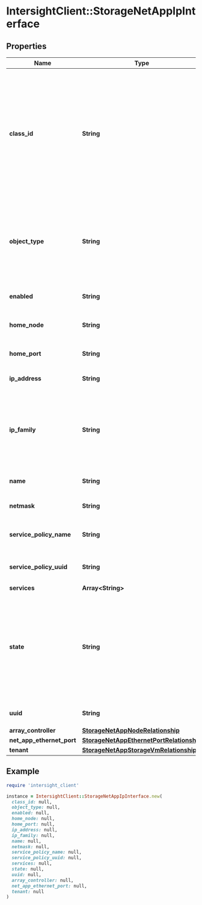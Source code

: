 # IntersightClient::StorageNetAppIpInterface

## Properties

| Name | Type | Description | Notes |
| ---- | ---- | ----------- | ----- |
| **class_id** | **String** | The fully-qualified name of the instantiated, concrete type. This property is used as a discriminator to identify the type of the payload when marshaling and unmarshaling data. | [default to &#39;storage.NetAppIpInterface&#39;] |
| **object_type** | **String** | The fully-qualified name of the instantiated, concrete type. The value should be the same as the &#39;ClassId&#39; property. | [default to &#39;storage.NetAppIpInterface&#39;] |
| **enabled** | **String** | IP interface is enabled or not. | [optional][readonly] |
| **home_node** | **String** | Name of home node of IP interface. | [optional][readonly] |
| **home_port** | **String** | Name of home port of IP interface. | [optional][readonly] |
| **ip_address** | **String** | The IP address of interface. | [optional][readonly] |
| **ip_family** | **String** | IP address family of interface. * &#x60;IPv4&#x60; - IP address family type is IPv4. * &#x60;IPv6&#x60; - IP address family type is IP6. | [optional][readonly][default to &#39;IPv4&#39;] |
| **name** | **String** | The name of the IP interface. | [optional][readonly] |
| **netmask** | **String** | The netmask of the interface. | [optional][readonly] |
| **service_policy_name** | **String** | Service policy name of IP interface. | [optional][readonly] |
| **service_policy_uuid** | **String** | Service policy UUID of IP interface. | [optional][readonly] |
| **services** | **Array&lt;String&gt;** |  | [optional] |
| **state** | **String** | The state of the IP interface. * &#x60;down&#x60; - An inactive port is listed as Down. * &#x60;up&#x60; - An active port is listed as Up. * &#x60;present&#x60; - An active port is listed as present. | [optional][readonly][default to &#39;down&#39;] |
| **uuid** | **String** | Uuid of  NetApp IP Interface. | [optional][readonly] |
| **array_controller** | [**StorageNetAppNodeRelationship**](StorageNetAppNodeRelationship.md) |  | [optional] |
| **net_app_ethernet_port** | [**StorageNetAppEthernetPortRelationship**](StorageNetAppEthernetPortRelationship.md) |  | [optional] |
| **tenant** | [**StorageNetAppStorageVmRelationship**](StorageNetAppStorageVmRelationship.md) |  | [optional] |

## Example

```ruby
require 'intersight_client'

instance = IntersightClient::StorageNetAppIpInterface.new(
  class_id: null,
  object_type: null,
  enabled: null,
  home_node: null,
  home_port: null,
  ip_address: null,
  ip_family: null,
  name: null,
  netmask: null,
  service_policy_name: null,
  service_policy_uuid: null,
  services: null,
  state: null,
  uuid: null,
  array_controller: null,
  net_app_ethernet_port: null,
  tenant: null
)
```


